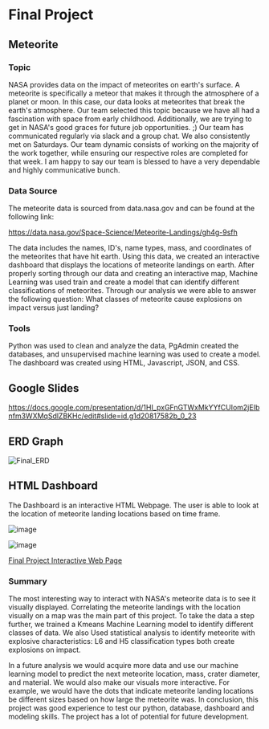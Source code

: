 # Final Project
## Meteorite
### Topic 
NASA provides data on the impact of meteorites on earth's surface. A meteorite is specifically a meteor that makes it through the atmosphere of a planet or moon. In this case, our data looks at meteorites that break the earth's atmosphere. Our team selected this topic because we have all had a fascination with space from early childhood. Additionally, we are trying to get in NASA's good graces for future job opportunities. ;)
Our team has communicated regularly via slack and a group chat. We also consistently met on Saturdays. Our team dynamic consists of working on the majority of the work together, while ensuring our respective roles are completed for that week. I am happy to say our team is blessed to have a very dependable and highly communicative bunch.

### Data Source 

The meteorite data is sourced from data.nasa.gov and can be found at the following link: 

https://data.nasa.gov/Space-Science/Meteorite-Landings/gh4g-9sfh

The data includes the names, ID's, name types, mass, and coordinates of the meteorites that have hit earth. Using this data, we created an interactive dashboard that displays the locations of meteorite landings on earth. After properly sorting through our data and creating an interactive map, Machine Learning was used train and create a model that can identify different classifications of meteorites. Through our analysis we were able to answer the following question: What classes of meteorite cause explosions on impact versus just landing?

### Tools 

Python was used to clean and analyze the data, PgAdmin created the databases, and unsupervised machine learning was used to create a model. The dashboard was created using HTML, Javascript, JSON, and CSS.

## Google Slides
https://docs.google.com/presentation/d/1HI_pxGFnGTWxMkYYfCUIom2jEIbnfm3WXMqSdlZBKHc/edit#slide=id.g1d20817582b_0_23

## ERD Graph
![Final_ERD](https://user-images.githubusercontent.com/111028230/211974218-84185b2d-2c64-4a99-a15f-3ec992160871.PNG)

## HTML Dashboard
The Dashboard is an interactive HTML Webpage. The user is able to look at the location of meteorite landing locations based on time frame. 

![image](https://user-images.githubusercontent.com/111031608/214206757-dfe55e49-f87f-4e98-9e16-69564eff5ae5.png)

![image](https://user-images.githubusercontent.com/111031608/214206804-fdcb6aac-c5e7-49f3-966a-6aac40d909eb.png)

[Final Project Interactive Web Page](https://samuel-pacheco.github.io/Fallen_Sky.github.io/)

### Summary 

The most interesting way to interact with NASA's meteorite data is to see it visually displayed. Correlating the meteorite landings with the location visually on a map was the main part of this project. To take the data a step further, we trained a Kmeans Machine Learning model to identify different classes of data. We also Used statistical analysis to identify meteorite with explosive characteristics: L6 and H5 classification types both create explosions on impact. 

In a future analysis we would acquire more data and use our machine learning model to predict the next meteorite location, mass, crater diameter, and material. We would also make our visuals more interactive. For example, we would have the dots that indicate meteorite landing locations be different sizes based on how large the meteorite was. In conclusion, this project was good experience to test our python, database, dashboard and modeling skills. The project has a lot of potential for future development. 
